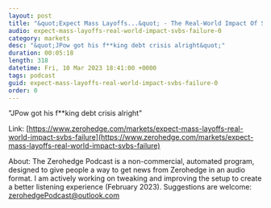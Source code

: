 ```yaml
---
layout: post
title: "&quot;Expect Mass Layoffs...&quot; - The Real-World Impact Of SVB's Failure"
audio: expect-mass-layoffs-real-world-impact-svbs-failure-0
category: markets
desc: "&quot;JPow got his f**king debt crisis alright&quot;"
duration: 00:05:18
length: 318
datetime: Fri, 10 Mar 2023 18:41:00 +0000
tags: podcast
guid: expect-mass-layoffs-real-world-impact-svbs-failure-0
order: 0
---
```

&quot;JPow got his f**king debt crisis alright&quot;

Link: [https://www.zerohedge.com/markets/expect-mass-layoffs-real-world-impact-svbs-failure](https://www.zerohedge.com/markets/expect-mass-layoffs-real-world-impact-svbs-failure)

About: The Zerohedge Podcast is a non-commercial, automated program, designed to give people a way to get news from Zerohedge in an audio format.  I am actively working on tweaking and improving the setup to create a better listening experience (February 2023).  Suggestions are welcome: [zerohedgePodcast@outlook.com](mailto:zerohedgePodcast@outlook.com)